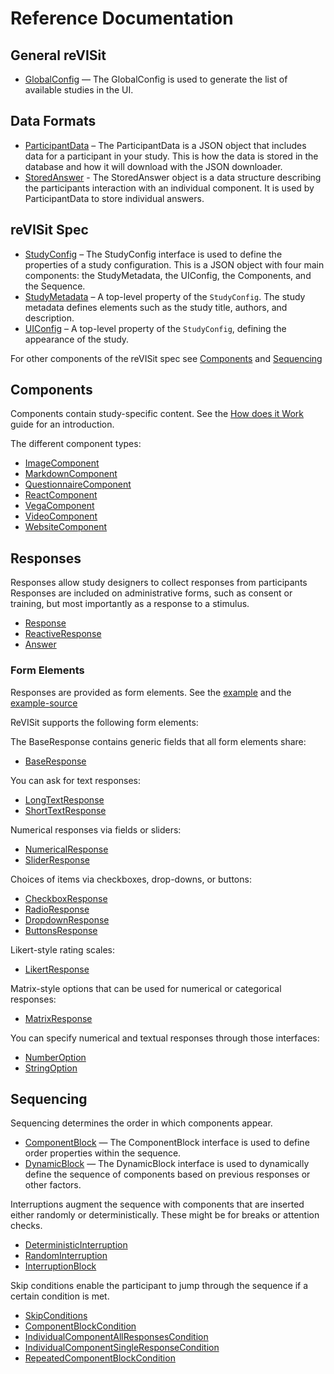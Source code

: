 # Reference Documentation

## General reVISit 

- [GlobalConfig](interfaces/GlobalConfig.md) — The GlobalConfig is used to generate the list of available studies in the UI. 

## Data Formats

- [ParticipantData](interfaces/ParticipantData.md) – The ParticipantData is a JSON object that includes data for a participant in your study. This is how the data is stored in the database and how it will download with the JSON downloader.
- [StoredAnswer](interfaces/StoredAnswer.md) - The StoredAnswer object is a data structure describing the participants interaction with an individual component. It is used by ParticipantData to store individual answers.

## reVISit Spec

- [StudyConfig](interfaces/StudyConfig.md) – The StudyConfig interface is used to define the properties of a study configuration. This is a JSON object with four main components: the StudyMetadata, the UIConfig, the Components, and the Sequence. 
- [StudyMetadata](interfaces/StudyMetadata.md) – A top-level property of the `StudyConfig`. The study metadata defines elements such as the study title, authors, and description.
- [UIConfig](interfaces/UIConfig.md) – A top-level property of the `StudyConfig`, defining the appearance of the study.

For other components of the reVISit spec see [Components](#components) and [Sequencing](#sequencing)

## Components

Components contain study-specific content. See the [How does it Work](https://revisit.dev/docs/getting-started/how-does-it-work) guide for an introduction.

The different component types: 
- [ImageComponent](interfaces/ImageComponent.md)
- [MarkdownComponent](interfaces/MarkdownComponent.md)
- [QuestionnaireComponent](interfaces/QuestionnaireComponent.md)
- [ReactComponent](interfaces/ReactComponent.md)
- [VegaComponent](type-aliases/VegaComponent.md)
- [VideoComponent](interfaces/VideoComponent.md)
- [WebsiteComponent](interfaces/WebsiteComponent.md)

## Responses

Responses allow study designers to collect responses from participants  Responses are included on administrative forms, such as consent or training, but most importantly as a response to a stimulus.

- [Response](type-aliases/Response.md)
- [ReactiveResponse](interfaces/ReactiveResponse.md)
- [Answer](interfaces/Answer.md)

### Form Elements

Responses are provided as form elements. See the [example](https://revisit.dev/study/demo-survey/) and the [example-source](https://github.com/revisit-studies/study/blob/main/public/demo-survey/config.json)

ReVISit supports the following form elements:

The BaseResponse contains generic fields that all form elements share: 
- [BaseResponse](interfaces/BaseResponse.md)

You can ask for text responses: 
- [LongTextResponse](interfaces/LongTextResponse.md)
- [ShortTextResponse](interfaces/ShortTextResponse.md)

Numerical responses via fields or sliders: 
- [NumericalResponse](interfaces/NumericalResponse.md)
- [SliderResponse](interfaces/SliderResponse.md)

Choices of items via checkboxes, drop-downs, or buttons: 
- [CheckboxResponse](interfaces/CheckboxResponse.md)
- [RadioResponse](interfaces/RadioResponse.md)
- [DropdownResponse](interfaces/DropdownResponse.md)
- [ButtonsResponse](interfaces/ButtonsResponse.md)

Likert-style rating scales: 
- [LikertResponse](interfaces/LikertResponse.md)

Matrix-style options that can be used for numerical or categorical responses:
- [MatrixResponse](interfaces/MatrixResponse.md)

You can specify numerical and textual responses through those interfaces: 
- [NumberOption](interfaces/NumberOption.md)
- [StringOption](interfaces/StringOption.md)

## Sequencing

Sequencing determines the order in which components appear.

- [ComponentBlock](interfaces/ComponentBlock.md) — The ComponentBlock interface is used to define order properties within the sequence.
- [DynamicBlock](interfaces/DynamicBlock.md) — The DynamicBlock interface is used to dynamically define the sequence of components based on previous responses or other factors.

Interruptions augment the sequence with components that are inserted either randomly or deterministically. These might be for breaks or attention checks.

- [DeterministicInterruption](interfaces/DeterministicInterruption.md) 
- [RandomInterruption](interfaces/RandomInterruption.md)
- [InterruptionBlock](type-aliases/InterruptionBlock.md)

Skip conditions enable the participant to jump through the sequence if a certain condition is met.

- [SkipConditions](type-aliases/SkipConditions.md)
- [ComponentBlockCondition](interfaces/ComponentBlockCondition.md)
- [IndividualComponentAllResponsesCondition](interfaces/IndividualComponentAllResponsesCondition.md)
- [IndividualComponentSingleResponseCondition](interfaces/IndividualComponentSingleResponseCondition.md)
- [RepeatedComponentBlockCondition](interfaces/RepeatedComponentBlockCondition.md)
